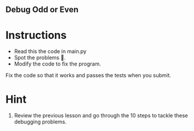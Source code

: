 ## Debug Odd or Even


# Instructions

- Read this the code in main.py 
- Spot the problems 🐞. 
- Modify the code to fix the program. 

Fix the code so that it works and passes the tests when you submit. 

# Hint

1. Review the previous lesson and go through the 10 steps to tackle these debugging problems.
